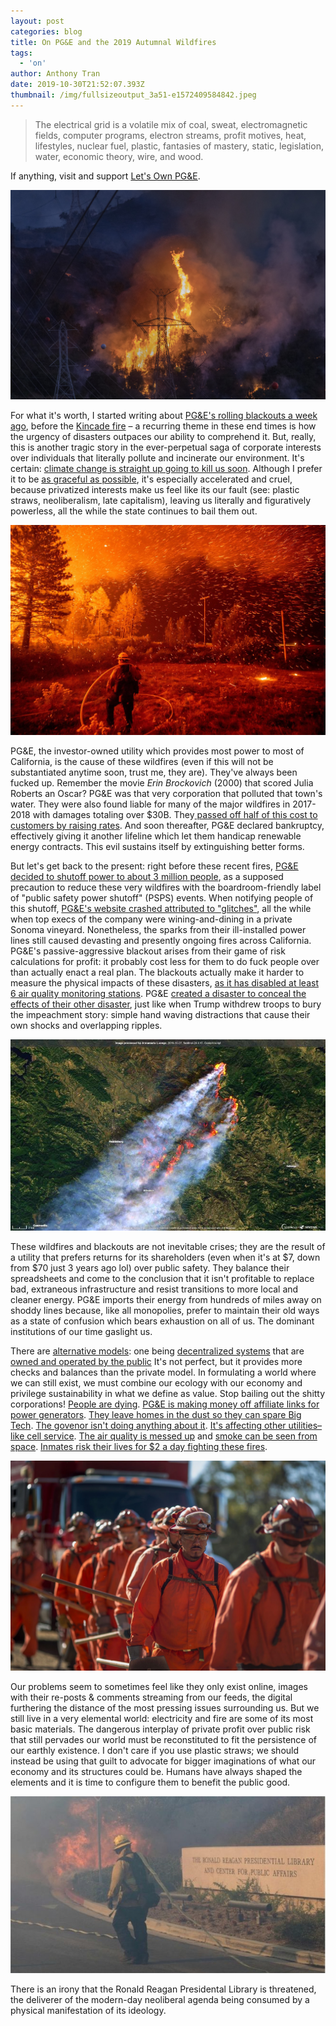 ```yaml
---
layout: post
categories: blog
title: On PG&E and the 2019 Autumnal Wildfires
tags:
  - 'on'
author: Anthony Tran
date: 2019-10-30T21:52:07.393Z
thumbnail: /img/fullsizeoutput_3a51-e1572409584842.jpeg
---
```

> The electrical grid is a volatile mix of coal, sweat, electromagnetic fields, computer programs, electron streams, profit motives, heat, lifestyles, nuclear fuel, plastic, fantasies of mastery, static, legislation, water, economic theory, wire, and wood.

If anything, visit and support [Let's Own PG&E](https://letsownpge.org/).

![](/img/saddleridge-fire.jpg)

For what it's worth, I started writing about [PG&E's rolling blackouts a week ago](https://www.npr.org/2019/10/23/772854265/pg-e-imposes-new-power-shutoffs-in-parts-of-northern-california-to-avert-wildfir?t=1571926633124), before the [Kincade fire](https://www.latimes.com/wildfires-map/) – a recurring theme in these end times is how the urgency of disasters outpaces our ability to comprehend it. But, really, this is another tragic story in the ever-perpetual saga of corporate interests over individuals that literally pollute and incinerate our environment. It's certain: [climate change is straight up going to kill us soon](https://www.instagram.com/extinctionrebellion/). Although I prefer it to be [as graceful as possible](https://www.politis.fr/articles/2019/09/effondrement-en-cours-on-fait-quoi-40822/), it's especially accelerated and cruel, because privatized interests make us feel like its our fault (see: plastic straws, neoliberalism, late capitalism), leaving us literally and figuratively powerless, all the while the state continues to bail them out. 

![](/img/calif-wildfire-ap_18250148901527.adapt.1900.1.jpg)

PG&E, the investor-owned utility which provides most power to most of California, is the cause of these wildfires (even if this will not be substantiated anytime soon, trust me, they are). They've always been fucked up. Remember the movie _Erin Brockovich_ (2000) that scored Julia Roberts an Oscar? PG&E was that very corporation that polluted that town's water. They were also found liable for many of the major wildfires in 2017-2018 with damages totaling over $30B. They[ passed off half of this cost to customers by raising rates](https://www.latimes.com/california/story/2019-07-25/california-utilities-agree-to-pay-10-5-billion-into-new-wildfire-fund). And soon thereafter, PG&E declared bankruptcy, effectively giving it another lifeline which let them handicap renewable energy contracts. This evil sustains itself by extinguishing better forms.

But let's get back to the present: right before these recent fires, [PG&E decided to shutoff power to about 3 million people](https://www.city-journal.org/planned-electricity-blackouts-california?), as a supposed precaution to reduce these very wildfires with the boardroom-friendly label of "public safety power shutoff" (PSPS) events. When notifying people of this shutoff, [PG&E's website crashed attributed to "glitches"](https://www.nytimes.com/2019/10/12/business/pge-california-outage.html), all the while when top execs of the company were wining-and-dining in a private Sonoma vineyard. Nonetheless, the sparks from their ill-installed power lines still caused devasting and presently ongoing fires across California. PG&E's passive-aggressive blackout arises from their game of risk calculations for profit: it probably cost less for them to do fuck people over than actually enact a real plan. The blackouts actually make it harder to measure the physical impacts of these disasters, [as it has disabled at least 6 air quality monitoring stations](https://www.vice.com/en_us/article/bjwa7v/pgandes-blackouts-are-making-it-harder-to-measure-the-toxic-stew-in-the-air-from-californias-wildfires). PG&E [created a disaster to conceal the effects of their other disaster](https://slate.com/business/2019/10/california-power-outage-pge-fires-new-kind-of-disaster.html), just like when Trump withdrew troops to bury the impeachment story: simple hand waving distractions that cause their own shocks and overlapping ripples. 

![](/img/920x920.jpg)

These wildfires and blackouts are not inevitable crises; they are the result of a utility that prefers returns for its shareholders (even when it's at $7, down from $70 just 3 years ago lol) over public safety. They balance their spreadsheets and come to the conclusion that it isn't profitable to replace bad, extraneous infrastructure and resist transitions to more local and cleaner energy. PG&E imports their energy from hundreds of miles away on shoddy lines because, like all monopolies, prefer to maintain their old ways as a state of confusion which bears exhaustion on all of us. The dominant institutions of our time gaslight us.

There are [alternative models](https://www.vox.com/energy-and-environment/2019/10/22/20916820/california-wildfire-climate-change-blackout-insurance-pge): one being [decentralized systems](https://www.vox.com/energy-and-environment/2019/10/28/20926446/california-grid-distributed-energy) that are [owned and operated by the public](https://www.thenation.com/article/wildfires-california-pge/) It's not perfect, but it provides more checks and balances than the private model. In formulating a world where we can still exist, we must combine our ecology with our economy and privilege sustainability in what we define as value. Stop bailing out the shitty corporations! [People are dying](https://www.latimes.com/california/story/2019-10-11/pge-power-outage-elderly-man-autopsy-heart-disease). [PG&E is making money off affiliate links for power generators](https://mobile.twitter.com/emmagallegos/status/1189056624708784128). [They leave homes in the dust so they can spare Big Tech](https://www.wired.com/story/why-the-pgande-blackouts-spared-californias-big-tech-hqs/). [The govenor isn't doing anything about it](https://slate.com/business/2019/10/california-wildfire-season-pge-liability-new-normal-hopeless.html). [It's affecting other utilities–like cell service](https://www.vice.com/en_us/article/9kevka/theres-nothing-left-this-california-family-watched-their-home-burn-on-live-tv). [The air quality is messed up](http://www.baaqmd.gov/about-air-quality/current-air-quality/air-monitoring-data/#/aqi?id=316&date=2019-10-28&view=hourly) and [smoke can be seen from space](https://www.bbc.com/news/av/world-us-canada-50224936/california-fire-smoke-seen-from-space). [Inmates risk their lives for $2 a day fighting these fires](https://www.commondreams.org/news/2019/10/30/modern-day-slavery-prisoner-firefighters-risking-their-lives-california-battling).

![](/img/105396233-1534267352546prisonersatoakglenconservationcamp.jpg)

Our problems seem to sometimes feel like they only exist online, images with their re-posts & comments streaming from our feeds, the digital furthering the distance of the most pressing issues surrounding us. But we still live in a very elemental world: electricity and fire are some of its most basic materials. The dangerous interplay of private profit over public risk that still pervades our world must be reconstituted to fit the persistence of our earthly existence. I don't care if you use plastic straws; we should instead be using that guilt to advocate for bigger imaginations of what our economy and its structures could be. Humans have always shaped the elements and it is time to configure them to benefit the public good.

![lib](/img/_109468095_tv057661056.jpg)

There is an irony that the Ronald Reagan Presidental Library is threatened, the deliverer of the modern-day neoliberal agenda being consumed by a physical manifestation of its ideology.
